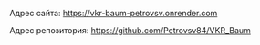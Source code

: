 Адрес сайта: https://vkr-baum-petrovsv.onrender.com

Адрес репозитория: https://github.com/Petrovsv84/VKR_Baum
